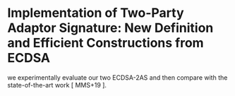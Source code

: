 # Implementation of Two-Party Adaptor Signature: New Definition and Efficient Constructions from ECDSA
we experimentally evaluate our two ECDSA-2AS and then compare with the state-of-the-art work [ MMS+19 ].
